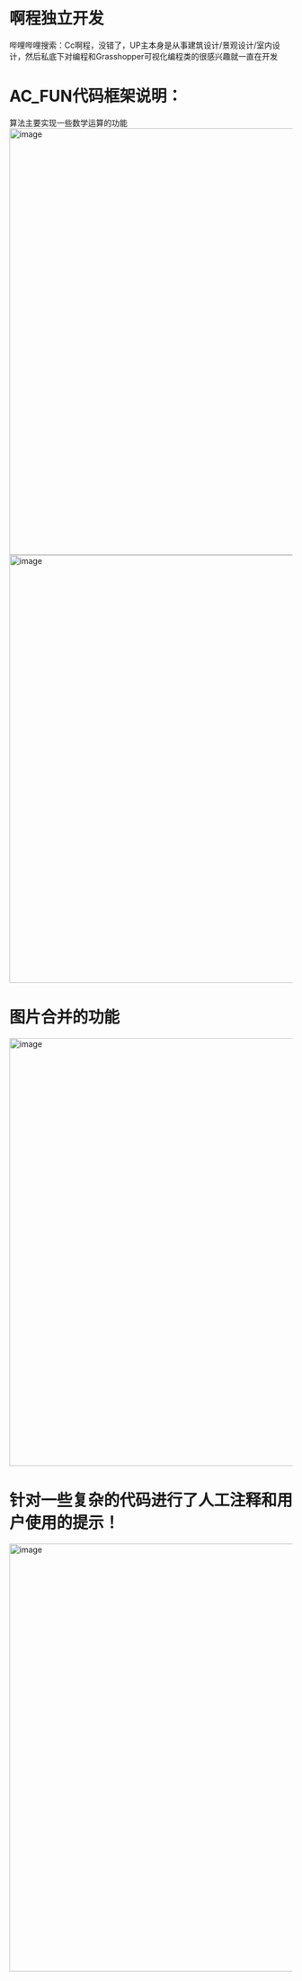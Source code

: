 # 啊程独立开发
哔哩哔哩搜索：Cc啊程，没错了，UP主本身是从事建筑设计/景观设计/室内设计，然后私底下对编程和Grasshopper可视化编程类的很感兴趣就一直在开发

# AC_FUN代码框架说明：
算法主要实现一些数学运算的功能
<img width="760" height="758" alt="image" src="https://github.com/user-attachments/assets/75283f06-7d80-49a8-91ec-8dbe0dd345c6" />
<img width="760" height="760" alt="image" src="https://github.com/user-attachments/assets/bff68ad5-e544-44bb-80f6-867e501e02bf" />

# 图片合并的功能
<img width="761" height="760" alt="image" src="https://github.com/user-attachments/assets/5f171d2f-a783-4cb1-aa92-8f73254ee208" />

# 针对一些复杂的代码进行了人工注释和用户使用的提示！
<img width="760" height="760" alt="image" src="https://github.com/user-attachments/assets/0b961445-2b0a-44e7-beb5-548955420d32" />

